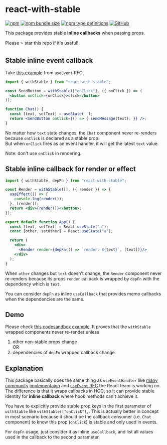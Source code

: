 # react-with-stable

[![npm](https://img.shields.io/npm/v/react-with-stable?style=flat-square)](https://www.npmjs.com/package/react-with-stable)
[![npm bundle size](https://img.shields.io/bundlephobia/minzip/react-with-stable?style=flat-square)](https://bundlephobia.com/result?p=react-with-stable)
[![npm type definitions](https://img.shields.io/npm/types/typescript?style=flat-square)](https://github.com/oney/react-with-stable/blob/master/src/index.tsx)
[![GitHub](https://img.shields.io/github/license/oney/react-with-stable?style=flat-square)](https://github.com/oney/react-with-stable/blob/master/LICENSE)

This package provides stable **inline callbacks** when passing props.

Please ⭐ star this repo if it's useful!

## Stable inline event callback

Take [this example](https://github.com/reactjs/rfcs/blob/useevent/text/0000-useevent.md#reading-stateprops-in-event-handlers-breaks-optimizations) from `useEvent` RFC.
```jsx
import { withStable } from "react-with-stable";

const SendButton = withStable(["onClick"], ({ onClick }) => (
  <button onClick={onClick}>click</button>
));

function Chat() {
  const [text, setText] = useState('');
  return <SendButton onClick={() => { sendMessage(text); }} />;
}
```

No matter how `text` state changes, the `Chat` component never re-renders because `onClick` is declared as a stable prop.  
But when `onClick` fires as an event handler, it will get the latest `text` value.

Note: don't use `onClick` in rendering.

## Stable inline callback for render or effect
```jsx
import { withStable, depFn } from "react-with-stable";

const Render = withStable([], ({ render }) => {
  useEffect(() => {
    console.log(render());
  }, [render]);
  return <div>{render()}</button>;
});

export default function App() {
  const [text, setText] = React.useState("a");
  const [other, setOther] = React.useState("a");

  return (
    <div>
      <Render render={depFn(() => `render: ${text}`, [text])}/>
    </div>
  );
}
```

When `other` changes but `text` doesn't change, the `Render` component never re-renders because its props `render` callback is wrapped by `depFn` with the dependency which is `text`.

You can consider `depFn` as inline `useCallback` that provides memo callbacks when the dependencies are the same.

## Demo
Please check [this codesandbox example](https://codesandbox.io/s/withstable-hoc-ogfep7?file=/src/App.tsx). It proves that the `withStable` wrapped components never re-render unless
1. other non-stable props change  
OR  
2. dependencies of `depFn` wrapped callback change.

## Explanation
This package basically does the same thing as `useEventHandler` like [many](https://github.com/Volune/use-event-callback) [community](https://ahooks.js.org/hooks/use-memoized-fn) [implementaion](https://reactjs.org/docs/hooks-faq.html#how-to-read-an-often-changing-value-from-usecallback) and [`useEvent` RFC](https://github.com/reactjs/rfcs/pull/220) the React team is working on. The difference is that it wraps callbacks in HOC, so it can provide stable identity for **inline callback** where hook methods can't achieve it.

You have to explicitly provide stable prop keys in the first parameter of `withStable` like `withStable(["onClick"],`. This is actually better in concept in most scenario because it should be the callback consumer (i.e. `Chat` component) to know this prop (`onClick`) is stable and only used in events.

For `depFn` usage, just consider it as inline `useCallback`, and list all values used in the callback to the second parameter.
